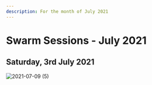 ```yaml
---
description: For the month of July 2021
---
```


# Swarm Sessions - July 2021

## Saturday, 3rd July 2021

![2021-07-09 (5)](https://user-images.githubusercontent.com/25156451/125142144-f029e000-e10e-11eb-9dae-8956be0757b9.png)





